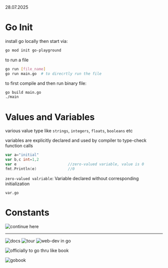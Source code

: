 28.07.2025
# Go Init
install go locally
then start via:
```sh
go mod init go-playground
```

to run a file
```sh
go run [file_name]
go run main.go  # to direcrtly run the file
```

to first compile and then run binary file:
```sh
go build main.go
./main
```


# Values and Variables
various value type like `strings`, `integers`, `floats`, `booleans` etc

variables are explicitly declared and used by compiler to type-check function calls
```go
var a="initial"
var b,c int=1,2
var e                       //zero-valued variable, value is 0
fmt.Println(e)              //0
```

`zero-valued valriable`: Variable declared without corresponding initialization

`var.go`


# Constants
![continue here](https://gobyexample.com/constants)



--------------------------------------
![docs](https://go.dev/doc/tutorial/getting-started)
![tour](https://go.dev/tour/basics/1)
![web-dev in go](https://gowebexamples.com/)

![officially to go thru like book](https://gobyexample.com/)

![gobook](https://github.com/adonovan/gopl.io)

